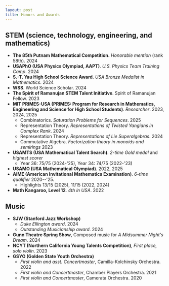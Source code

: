```yaml
---
layout: post
title: Honors and Awards
---
```


## STEM (science, technology, engineering, and mathematics)

- **The 85th Putnam Mathematical Competition.** *Honorable mention* (rank 58th). 2024
- **USAPhO (USA Physics Olympiad, AAPT)**. *U.S. Physics Team Training Camp*. 2024
- **S.-T. Yau High School Science Award**. *USA Bronze Medalist in Mathematics*. 2024
- **WSS**. World Science Scholar. 2024
- **The Spirit of Ramanujan STEM Talent Initiative**. Spirit of Ramanujan Fellow. 2023
- **MIT PRIMES-USA (PRIMES: Program for Research in Mathematics, Engineering and Science for High School Students)**. *Researcher*. 2023, 2024, 2025
  - Combinatorics. *Saturation Problems for Sequences*. 2025
  - Representation Theory. *Representations of Twisted Yangians in Complex Rank*. 2024
  - Representation Theory. *Representations of Lie Superalgebras*. 2024
  - Commutative Algebra. *Factorization theory in monoids and semirings* 2023  
- **USAMTS (USA Mathematical Talent Search)**. *2-time Gold medal* and *highest scorer*
  - Year 36: 75/75 (2024-'25), Year 34: 74/75 (2022-'23)
- **USAMO (USA Mathematical Olympiad)**. 2022, 2025
- **AIME (American Invitational Mathematics Examination)**. _6-time qualifier_ 2020--'25.
  - Highlights 13/15 (2025), 11/15 (2022, 2024)
- **Math Kangaroo, Level 12**. *4th in USA*. 2022


## Music

- **SJW (Stanford Jazz Workshop)**
  - *Duke Ellington award*. 2024
  - *Outstanding Musicianship award*. 2024
- **Gunn Theatre Spring Show**, Composed music for *A Midsummer Night's Dream*. 2024
- **NCYT (Northern California Young Talents Competition)**, *First place, solo violin*. 2023
- **GSYO (Golden State Youth Orchestra)**
  - *First violin and asst. Concertmaster*, Camilla-Kolchinsky Orchestra. 2022
  - *First violin and Concertmaster*, Chamber Players Orchestra. 2021
  - *First violin and Concertmaster*, Camerata Orchestra. 2020
